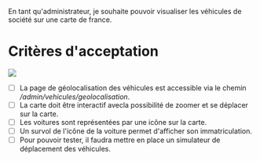 En tant qu'administrateur, je souhaite pouvoir visualiser les véhicules de société sur une carte de france.

# Critères d'acceptation

![](https://github.com/DiginamicFormation/ressources-atelier/raw/master/gestion-du-transport/admin.vehicules.geolocalisation.png)

* [ ] La page de géolocalisation des véhicules est accessible via le chemin _/admin/vehicules/geolocalisation_.
* [ ] La carte doit être interactif avecla possibilité de zoomer et se déplacer sur la carte.
* [ ] Les voitures sont représentées par une icône sur la carte.
* [ ] Un survol de l'icône de la voiture permet d'afficher son immatriculation.
* [ ] Pour pouvoir tester, il faudra mettre en place un simulateur de déplacement des véhicules.
